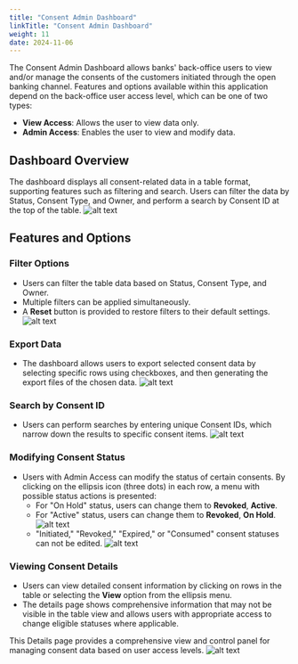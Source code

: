 ```yaml
---
title: "Consent Admin Dashboard"
linkTitle: "Consent Admin Dashboard"
weight: 11
date: 2024-11-06
---
```


The Consent Admin Dashboard allows banks' back-office users to view and/or manage the consents of the customers initiated through the open banking channel. Features and options available within this application depend on the back-office user access level, which can be one of two types:

* **View Access**: Allows the user to view data only.
* **Admin Access**: Enables the user to view and modify data.

## Dashboard Overview

The dashboard displays all consent-related data in a table format, supporting features such as filtering and search. Users can filter the data by Status, Consent Type, and Owner, and perform a search by Consent ID at the top of the table.
![alt text](/Images/consent-admin/image-1.png)

## Features and Options

### Filter Options

* Users can filter the table data based on Status, Consent Type, and Owner.
* Multiple filters can be applied simultaneously.
* A **Reset** button is provided to restore filters to their default settings.
  ![alt text](/Images/consent-admin/image-2.png)

### Export Data

* The dashboard allows users to export selected consent data by selecting specific rows using checkboxes, and then generating the export files of the chosen data.
  ![alt text](/Images/consent-admin/image-3.png)

### Search by Consent ID

* Users can perform searches by entering unique Consent IDs, which narrow down the results to specific consent items.
  ![alt text](/Images/consent-admin/image-4.png)

### Modifying Consent Status

* Users with Admin Access can modify the status of certain consents. By clicking on the ellipsis icon (three dots) in each row, a menu with possible status actions is presented:
    * For "On Hold" status, users can change them to **Revoked**, **Active**.
    * For "Active" status, users can change them to **Revoked**, **On Hold**.
      ![alt text](/Images/consent-admin/image-5.png)
    * "Initiated," "Revoked," "Expired," or "Consumed" consent statuses can not be edited.
      ![alt text](/Images/consent-admin/image-6.png)

### Viewing Consent Details

* Users can view detailed consent information by clicking on rows in the table or selecting the **View** option from the ellipsis menu.
* The details page shows comprehensive information that may not be visible in the table view and allows users with appropriate access to change eligible statuses where applicable.

This Details page provides a comprehensive view and control panel for managing consent data based on user access levels.
![alt text](/Images/consent-admin/image-7.png)

